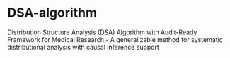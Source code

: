# DSA-algorithm
Distribution Structure Analysis (DSA) Algorithm with Audit-Ready Framework for Medical Research - A generalizable method for systematic distributional analysis with causal inference support
